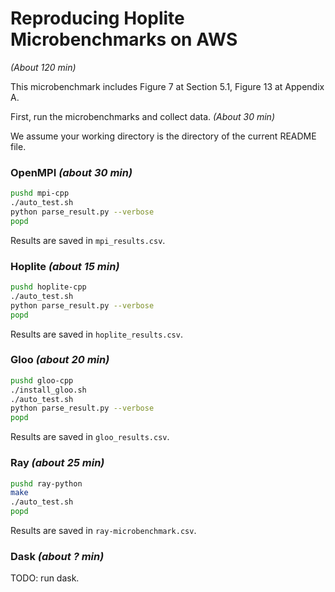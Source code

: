 # Reproducing Hoplite Microbenchmarks on AWS

_(About 120 min)_

This microbenchmark includes Figure 7 at Section 5.1, Figure 13 at Appendix A.

First, run the microbenchmarks and collect data. _(About 30 min)_

We assume your working directory is the directory of the current README file.

### OpenMPI _(about 30 min)_

```bash
pushd mpi-cpp
./auto_test.sh
python parse_result.py --verbose
popd
```

Results are saved in `mpi_results.csv`.

### Hoplite _(about 15 min)_

```bash
pushd hoplite-cpp
./auto_test.sh
python parse_result.py --verbose
popd
```

Results are saved in `hoplite_results.csv`.

### Gloo _(about 20 min)_

```bash
pushd gloo-cpp
./install_gloo.sh
./auto_test.sh
python parse_result.py --verbose
popd
```

Results are saved in `gloo_results.csv`.

### Ray _(about 25 min)_

```bash
pushd ray-python
make
./auto_test.sh
popd
```

Results are saved in `ray-microbenchmark.csv`.

### Dask _(about ? min)_

TODO: run dask.
